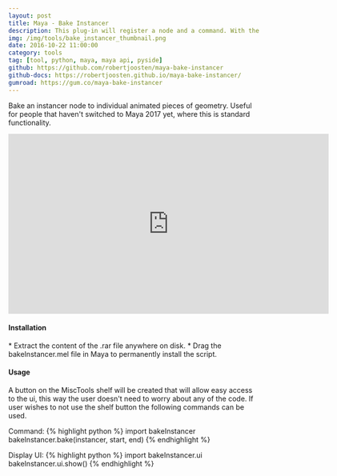 ```yaml
---
layout: post
title: Maya - Bake Instancer
description: This plug-in will register a node and a command. With the command it will be possible to query the volume of a mesh and with the node you can query not only the volume but also the surface area of all the faces.
img: /img/tools/bake_instancer_thumbnail.png
date: 2016-10-22 11:00:00
category: tools
tag: [tool, python, maya, maya api, pyside]
github: https://github.com/robertjoosten/maya-bake-instancer
github-docs: https://robertjoosten.github.io/maya-bake-instancer/
gumroad: https://gum.co/maya-bake-instancer
---
```

<p class="justify">Bake an instancer node to individual animated pieces of geometry. Useful for people that haven't switched to Maya 2017 yet, where this is standard functionality.</p>

<p align="center"><iframe src="https://player.vimeo.com/video/188421440?color=ff9933&title=0&byline=0&portrait=0" width="640" height="360" frameborder="0" webkitallowfullscreen mozallowfullscreen allowfullscreen></iframe></p>

<h4>Installation</h4> 
* Extract the content of the .rar file anywhere on disk.
* Drag the bakeInstancer.mel file in Maya to permanently install the script.

<h4>Usage</h4> 
<p class="justify">A button on the MiscTools shelf will be created that will allow easy access to the ui, this way the user doesn't need to worry about any of the code. If user wishes to not use the shelf button the following commands can be used.</p>

Command: 
{% highlight python %}
import bakeInstancer 
bakeInstancer.bake(instancer, start, end)
{% endhighlight %}

Display UI: 
{% highlight python %}
import bakeInstancer.ui 
bakeInstancer.ui.show()
{% endhighlight %}